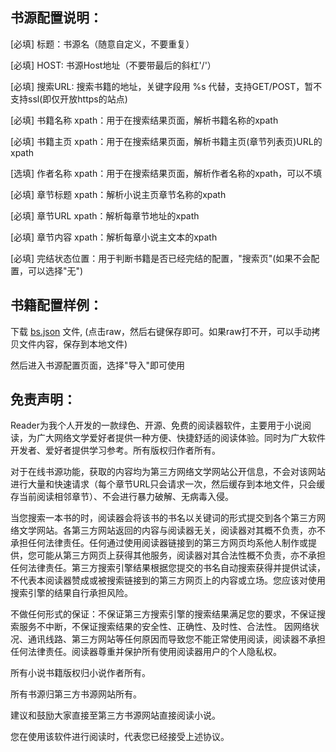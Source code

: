 ## 书源配置说明：

[必填] 标题：书源名（随意自定义，不要重复）

[必填] HOST: 书源Host地址（不要带最后的斜杠&#39;/&#39;）

[必填] 搜索URL: 搜索书籍的地址，关键字段用 %s 代替，支持GET/POST，暂不支持ssl(即仅开放https的站点)

[必填] 书籍名称 xpath：用于在搜索结果页面，解析书籍名称的xpath

[必填] 书籍主页 xpath：用于在搜索结果页面，解析书籍主页(章节列表页)URL的xpath

[选填] 作者名称 xpath：用于在搜索结果页面，解析作者名称的xpath，可以不填

[必填] 章节标题 xpath：解析小说主页章节名称的xpath

[必填] 章节URL xpath：解析每章节地址的xpath

[必填] 章节内容 xpath：解析每章小说主文本的xpath

[必填] 完结状态位置：用于判断书籍是否已经完结的配置，"搜索页"(如果不会配置，可以选择"无")



## 书籍配置样例：

下载 [bs.json](https://github.com/binbyu/Reader/blob/master/bs.json) 文件, (点击raw，然后右键保存即可。如果raw打不开，可以手动拷贝文件内容，保存到本地文件)

然后进入书源配置页面，选择"导入"即可使用

## 免责声明：

Reader为我个人开发的一款绿色、开源、免费的阅读器软件，主要用于小说阅读，为广大网络文学爱好者提供一种方便、快捷舒适的阅读体验。同时为广大软件开发者、爱好者提供学习参考。所有版权归作者所有。

对于在线书源功能，获取的内容均为第三方网络文学网站公开信息，不会对该网站进行大量和快速请求（每个章节URL只会请求一次，然后缓存到本地文件，只会缓存当前阅读相邻章节）、不会进行暴力破解、无病毒入侵。

当您搜索一本书的时，阅读器会将该书的书名以关键词的形式提交到各个第三方网络文学网站。各第三方网站返回的内容与阅读器无关，阅读器对其概不负责，亦不承担任何法律责任。任何通过使用阅读器链接到的第三方网页均系他人制作或提供，您可能从第三方网页上获得其他服务，阅读器对其合法性概不负责，亦不承担任何法律责任。第三方搜索引擎结果根据您提交的书名自动搜索获得并提供试读，不代表本阅读器赞成或被搜索链接到的第三方网页上的内容或立场。您应该对使用搜索引擎的结果自行承担风险。

不做任何形式的保证：不保证第三方搜索引擎的搜索结果满足您的要求，不保证搜索服务不中断，不保证搜索结果的安全性、正确性、及时性、合法性。 因网络状况、通讯线路、第三方网站等任何原因而导致您不能正常使用阅读，阅读器不承担任何法律责任。阅读器尊重并保护所有使用阅读器用户的个人隐私权。

所有小说书籍版权归小说作者所有。

所有书源归第三方书源网站所有。

建议和鼓励大家直接至第三方书源网站直接阅读小说。

您在使用该软件进行阅读时，代表您已经接受上述协议。
